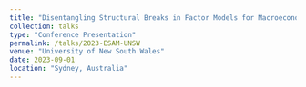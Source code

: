 ```yaml
---
title: "Disentangling Structural Breaks in Factor Models for Macroeconomic Data"
collection: talks
type: "Conference Presentation"
permalink: /talks/2023-ESAM-UNSW
venue: "University of New South Wales"
date: 2023-09-01
location: "Sydney, Australia"
---
```


